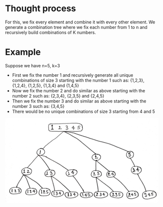# Thought process
For this, we fix every element and combine it with every other element. We generate a combination tree where we fix each number from 1 to n and recursively build combinations of K numbers.

# Example
Suppose we have n=5, k=3
* First we fix the number 1 and recursively generate all unique combinations of size 3 starting with the number 1 such as: {1,2,3}, {1,2,4}, {1,2,5}, {1,3,4} and {1,4,5}
* Now we fix the number 2 and do similar as above starting with the number 2 such as: {2,3,4}, {2,3,5} and {2,4,5}
* Then we fix the number 3 and do similar as above starting with the number 3 such as: {3,4,5}
* There would be no unique combinations of size 3 starting from 4 and 5

<img src="./Combinations_examples.jpg" alt="See example"/>